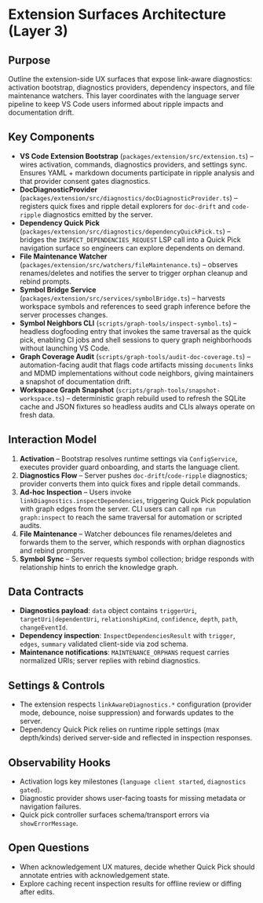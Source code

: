 # Extension Surfaces Architecture (Layer 3)

## Purpose
Outline the extension-side UX surfaces that expose link-aware diagnostics: activation bootstrap, diagnostics providers, dependency inspectors, and file maintenance watchers. This layer coordinates with the language server pipeline to keep VS Code users informed about ripple impacts and documentation drift.

## Key Components
- **VS Code Extension Bootstrap** (`packages/extension/src/extension.ts`) – wires activation, commands, diagnostics providers, and settings sync. Ensures YAML + markdown documents participate in ripple analysis and that provider consent gates diagnostics.
- **DocDiagnosticProvider** (`packages/extension/src/diagnostics/docDiagnosticProvider.ts`) – registers quick fixes and ripple detail explorers for `doc-drift` and `code-ripple` diagnostics emitted by the server.
- **Dependency Quick Pick** (`packages/extension/src/diagnostics/dependencyQuickPick.ts`) – bridges the `INSPECT_DEPENDENCIES_REQUEST` LSP call into a Quick Pick navigation surface so engineers can explore dependents on demand.
- **File Maintenance Watcher** (`packages/extension/src/watchers/fileMaintenance.ts`) – observes renames/deletes and notifies the server to trigger orphan cleanup and rebind prompts.
- **Symbol Bridge Service** (`packages/extension/src/services/symbolBridge.ts`) – harvests workspace symbols and references to seed graph inference before the server processes changes.
- **Symbol Neighbors CLI** (`scripts/graph-tools/inspect-symbol.ts`) – headless dogfooding entry that invokes the same traversal as the quick pick, enabling CI jobs and shell sessions to query graph neighborhoods without launching VS Code.
- **Graph Coverage Audit** (`scripts/graph-tools/audit-doc-coverage.ts`) – automation-facing audit that flags code artifacts missing `documents` links and MDMD implementations without code neighbors, giving maintainers a snapshot of documentation drift.
- **Workspace Graph Snapshot** (`scripts/graph-tools/snapshot-workspace.ts`) – deterministic graph rebuild used to refresh the SQLite cache and JSON fixtures so headless audits and CLIs always operate on fresh data.

## Interaction Model
1. **Activation** – Bootstrap resolves runtime settings via `ConfigService`, executes provider guard onboarding, and starts the language client.
2. **Diagnostics Flow** – Server pushes `doc-drift`/`code-ripple` diagnostics; provider converts them into quick fixes and ripple detail commands.
3. **Ad-hoc Inspection** – Users invoke `linkDiagnostics.inspectDependencies`, triggering Quick Pick population with graph edges from the server. CLI users can call `npm run graph:inspect` to reach the same traversal for automation or scripted audits.
4. **File Maintenance** – Watcher debounces file renames/deletes and forwards them to the server, which responds with orphan diagnostics and rebind prompts.
5. **Symbol Sync** – Server requests symbol collection; bridge responds with relationship hints to enrich the knowledge graph.

## Data Contracts
- **Diagnostics payload**: `data` object contains `triggerUri`, `targetUri|dependentUri`, `relationshipKind`, `confidence`, `depth`, `path`, `changeEventId`.
- **Dependency inspection**: `InspectDependenciesResult` with `trigger`, `edges`, `summary` validated client-side via zod schema.
- **Maintenance notifications**: `MAINTENANCE_ORPHANS` request carries normalized URIs; server replies with rebind diagnostics.

## Settings & Controls
- The extension respects `linkAwareDiagnostics.*` configuration (provider mode, debounce, noise suppression) and forwards updates to the server.
- Dependency Quick Pick relies on runtime ripple settings (max depth/kinds) derived server-side and reflected in inspection responses.

## Observability Hooks
- Activation logs key milestones (`language client started`, `diagnostics gated`).
- Diagnostic provider shows user-facing toasts for missing metadata or navigation failures.
- Quick pick controller surfaces schema/transport errors via `showErrorMessage`.

## Open Questions
- When acknowledgement UX matures, decide whether Quick Pick should annotate entries with acknowledgement state.
- Explore caching recent inspection results for offline review or diffing after edits.
